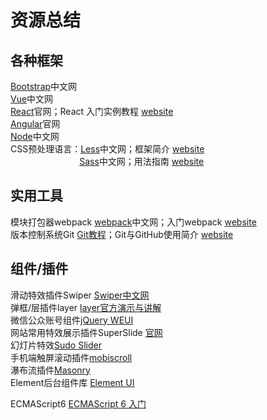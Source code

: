 # 资源总结
## 各种框架
[Bootstrap](http://www.bootcss.com/)中文网<br/>
[Vue](https://cn.vuejs.org/v2/guide/)中文网<br/>
[React](https://facebook.github.io/react/)官网；React 入门实例教程 [website](http://www.ruanyifeng.com/blog/2015/03/react.html)<br/>
[Angular](https://angular.io/)官网<br/>
[Node](http://nodejs.cn/)中文网<br/>
CSS预处理语言：[Less](http://lesscss.cn/)中文网；框架简介 [website](https://www.ibm.com/developerworks/cn/web/1207_zhaoch_lesscss/)<br/>
&nbsp;&nbsp;&nbsp;&nbsp;&nbsp;&nbsp;&nbsp;&nbsp;&nbsp;&nbsp;&nbsp;&nbsp;&nbsp;&nbsp;&nbsp;&nbsp;&nbsp;&nbsp;&nbsp;&nbsp;&nbsp;&nbsp;&nbsp;&nbsp;&nbsp;&nbsp;&nbsp;&nbsp;[Sass](https://www.sass.hk/)中文网；用法指南 [website](http://www.ruanyifeng.com/blog/2012/06/sass.html)<br/>
## 实用工具
模块打包器webpack [webpack](https://doc.webpack-china.org/concepts/)中文网；入门webpack [website](http://www.jianshu.com/p/42e11515c10f)<br>
版本控制系统Git [Git教程](https://www.liaoxuefeng.com/wiki/0013739516305929606dd18361248578c67b8067c8c017b000)；Git与GitHub使用简介 [website](http://blog.csdn.net/kingzone_2008/article/details/8533868)<br/>
## 组件/插件
滑动特效插件Swiper [Swiper中文网](http://www.swiper.com.cn/)<br/>
弹框/层插件layer [layer官方演示与讲解](http://layer.layui.com/)<br/>
微信公众账号组件[jQuery WEUI](http://jqweui.com/)<br/>
网站常用特效展示插件SuperSlide [官网](http://www.superslide2.com/index.html)<br/>
幻灯片特效[Sudo Slider](http://webbies.dk/SudoSlider/demos.html#basic)<br/>
手机端触屏滚动插件[mobiscroll](https://demo.mobiscroll.com/v3/jquery/datetime/date/#lang=zh)<br/>
瀑布流插件[Masonry](https://masonry.desandro.com/)<br/>
Element后台组件库 [Element UI](http://element.eleme.io/#/zh-CN/component/installation)<br/>

ECMAScript6 [ECMAScript 6 入门](http://es6.ruanyifeng.com/)
